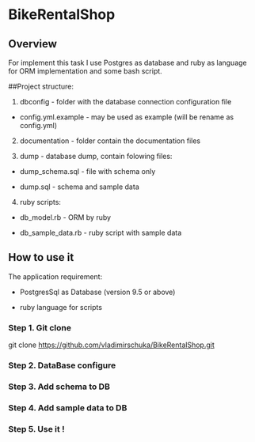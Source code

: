 # BikeRentalShop
## Overview

For implement this task I use Postgres as database and ruby as language for ORM implementation and some bash script.

##Project structure:

1. dbconfig - folder with the database connection configuration file

* config.yml.example - may be used as example (will be rename as config.yml)

2. documentation - folder contain the documentation files

3. dump - database dump, contain folowing files:

* dump_schema.sql - file with schema only

* dump.sql - schema and sample data

4. ruby scripts:

* db_model.rb - ORM by ruby

* db_sample_data.rb - ruby script with sample data	

## How to use it

The application requirement:

* PostgresSql as Database (version 9.5 or above)

* ruby language for scripts

### Step 1. Git clone

git clone https://github.com/vladimirschuka/BikeRentalShop.git

### Step 2. DataBase configure

### Step 3. Add schema to DB

### Step 4. Add sample data to DB

### Step 5. Use it !

